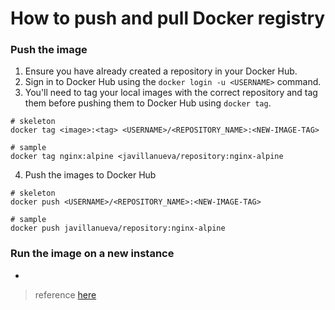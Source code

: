 # How to push and pull Docker registry
  
### Push the image
1. Ensure you have already created a repository in your Docker Hub.
2. Sign in to Docker Hub using the `docker login -u <USERNAME>` command.
3. You'll need to tag your local images with the correct repository and tag them before pushing them to Docker Hub using `docker tag`.
```
# skeleton
docker tag <image>:<tag> <USERNAME>/<REPOSITORY_NAME>:<NEW-IMAGE-TAG>

# sample
docker tag nginx:alpine <javillanueva/repository:nginx-alpine
```

4. Push the images to Docker Hub
```
# skeleton
docker push <USERNAME>/<REPOSITORY_NAME>:<NEW-IMAGE-TAG>

# sample
docker push javillanueva/repository:nginx-alpine
```

### Run the image on a new instance
- 

> reference [here](https://docs.docker.com/get-started/workshop/04_sharing_app/)